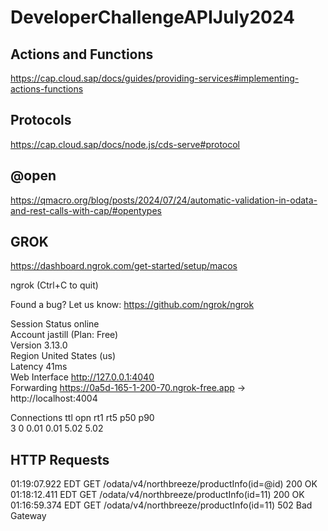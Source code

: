 # DeveloperChallengeAPIJuly2024

## Actions and Functions

https://cap.cloud.sap/docs/guides/providing-services#implementing-actions-functions

## Protocols

https://cap.cloud.sap/docs/node.js/cds-serve#protocol

## @open

https://qmacro.org/blog/posts/2024/07/24/automatic-validation-in-odata-and-rest-calls-with-cap/#opentypes

## GROK

https://dashboard.ngrok.com/get-started/setup/macos

ngrok                                                                                                                                                                                                                                           (Ctrl+C to quit)
                                                                                                                                                                                                                                                                
Found a bug? Let us know: https://github.com/ngrok/ngrok                                                                                                                                                                                                        
                                                                                                                                                                                                                                                                
Session Status                online                                                                                                                                                                                                                            
Account                       jastill (Plan: Free)                                                                                                                                                                                                              
Version                       3.13.0                                                                                                                                                                                                                            
Region                        United States (us)                                                                                                                                                                                                                
Latency                       41ms                                                                                                                                                                                                                              
Web Interface                 http://127.0.0.1:4040                                                                                                                                                                                                             
Forwarding                    https://0a5d-165-1-200-70.ngrok-free.app -> http://localhost:4004                                                                                                                                                                 
                                                                                                                                                                                                                                                                
Connections                   ttl     opn     rt1     rt5     p50     p90                                                                                                                                                                                       
                              3       0       0.01    0.01    5.02    5.02                                                                                                                                                                                      
                                                                                                                                                                                                                                                                
HTTP Requests                                                                                                                                                                                                                                                   
-------------                                                                                                                                                                                                                                                   
                                                                                                                                                                                                                                                                
01:19:07.922 EDT GET /odata/v4/northbreeze/productInfo(id=@id) 200 OK                                                                                                                                                                                           
01:18:12.411 EDT GET /odata/v4/northbreeze/productInfo(id=11)  200 OK                                                                                                                                                                                           
01:16:59.374 EDT GET /odata/v4/northbreeze/productInfo(id=11)  502 Bad Gateway      
